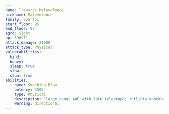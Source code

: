 ```yaml
---
name: Traverse Malevolence
nickname: Malevolence
family: Spartoi
start_floor: 95
end_floor: 97
agro: Sight
hp: 596911
attack_damage: 21000
attack_type: Physical
vulnerabilities:
  bind: 
  heavy: 
  sleep: true
  slow: 
  stun: true
abilities:
  - name: Smashing Blow
    potency: 3500
    type: Physical
    description: "large conal AoE with late telegraph; inflicts knockback"
    warning: directional
---
```

